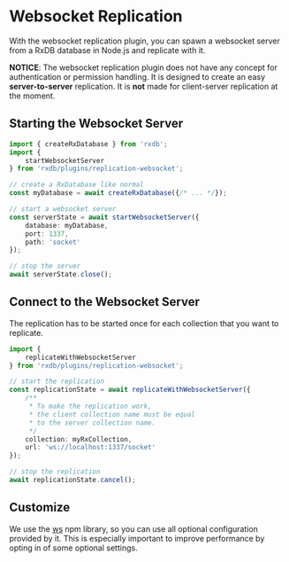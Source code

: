 # Websocket Replication

With the websocket replication plugin, you can spawn a websocket server from a RxDB database in Node.js and replicate with it.


**NOTICE**: The websocket replication plugin does not have any concept for authentication or permission handling. It is designed to create an easy **server-to-server** replication. It is **not** made for client-server replication at the moment.


## Starting the Websocket Server

```ts
import { createRxDatabase } from 'rxdb';
import {
    startWebsocketServer
} from 'rxdb/plugins/replication-websocket';

// create a RxDatabase like normal
const myDatabase = await createRxDatabase({/* ... */});

// start a websocket server
const serverState = await startWebsocketServer({
    database: myDatabase,
    port: 1337,
    path: 'socket'
});

// stop the server
await serverState.close();
```

## Connect to the Websocket Server

The replication has to be started once for each collection that you want to replicate.

```ts
import {
    replicateWithWebsocketServer
} from 'rxdb/plugins/replication-websocket';

// start the replication
const replicationState = await replicateWithWebsocketServer({
    /**
     * To make the replication work,
     * the client collection name must be equal
     * to the server collection name.
     */
    collection: myRxCollection,
    url: 'ws://localhost:1337/socket'
});

// stop the replication
await replicationState.cancel();
```


## Customize

We use the [ws](https://www.npmjs.com/package/ws) npm library, so you can use all optional configuration provided by it.
This is especially important to improve performance by opting in of some optional settings.
